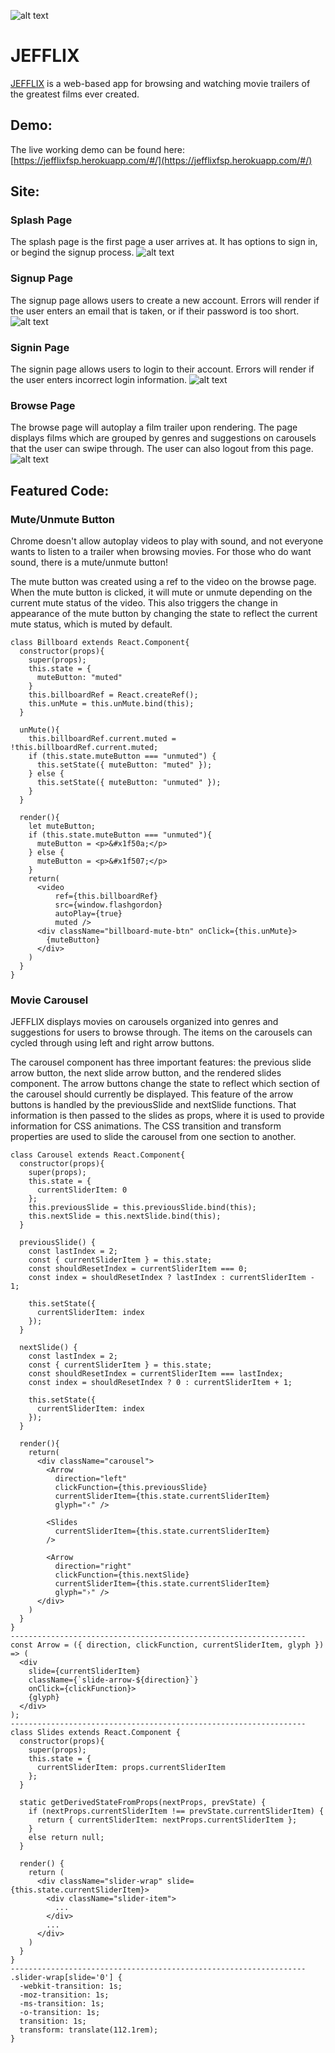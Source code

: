 ![alt text](https://github.com/JS-Bogart/JEFFLIX/blob/main/app/assets/images/splashlogo.png?raw=true "Jefflix Logo")

# JEFFLIX
[JEFFLIX](https://jefflixfsp.herokuapp.com/#/) is a web-based app for browsing and watching movie trailers of the greatest films ever created.

## Demo:
The live working demo can be found here: [https://jefflixfsp.herokuapp.com/#/](https://jefflixfsp.herokuapp.com/#/)

## Site:
### Splash Page
The splash page is the first page a user arrives at. It has options to sign in, or begind the signup process.
![alt text](https://github.com/JS-Bogart/JEFFLIX/blob/main/app/assets/images/readme_images/splash.png?raw=true)

### Signup Page
The signup page allows users to create a new account. Errors will render if the user enters an email that is taken, or if their password is too short.
![alt text](https://github.com/JS-Bogart/JEFFLIX/blob/main/app/assets/images/readme_images/signup.png?raw=true)

### Signin Page
The signin page allows users to login to their account. Errors will render if the user enters incorrect login information.
![alt text](https://github.com/JS-Bogart/JEFFLIX/blob/main/app/assets/images/readme_images/login.png?raw=true)

### Browse Page
The browse page will autoplay a film trailer upon rendering. The page displays films which are grouped by genres and suggestions on carousels that the user can swipe through. The user can also logout from this page.
![alt text](https://github.com/JS-Bogart/JEFFLIX/blob/main/app/assets/images/readme_images/browse.png?raw=true)

## Featured Code:
### Mute/Unmute Button
Chrome doesn't allow autoplay videos to play with sound, and not everyone wants to listen to a trailer when browsing movies. For those who do want sound, there is a mute/unmute button!

The mute button was created using a ref to the video on the browse page. When the mute button is clicked, it will mute or unmute depending on the current mute status of the video. This also triggers the change in appearance of the mute button by changing the state to reflect the current mute status, which is muted by default.

```
class Billboard extends React.Component{
  constructor(props){
    super(props);
    this.state = {
      muteButton: "muted"
    }
    this.billboardRef = React.createRef();
    this.unMute = this.unMute.bind(this);
  }

  unMute(){
    this.billboardRef.current.muted = !this.billboardRef.current.muted;
    if (this.state.muteButton === "unmuted") {
      this.setState({ muteButton: "muted" });
    } else {
      this.setState({ muteButton: "unmuted" });
    }
  }

  render(){
    let muteButton;
    if (this.state.muteButton === "unmuted"){
      muteButton = <p>&#x1f50a;</p>
    } else {
      muteButton = <p>&#x1f507;</p>
    }
    return(
      <video
          ref={this.billboardRef}
          src={window.flashgordon}
          autoPlay={true}
          muted />
      <div className="billboard-mute-btn" onClick={this.unMute}>
        {muteButton}
      </div>
    )
  }
}
```

### Movie Carousel
JEFFLIX displays movies on carousels organized into genres and suggestions for users to browse through. The items on the carousels can cycled through using left and right arrow buttons.

The carousel component has three important features: the previous slide arrow button, the next slide arrow button, and the rendered slides component. The arrow buttons change the state to reflect which section of the carousel should currently be displayed. This feature of the arrow buttons is handled by the previousSlide and nextSlide functions. That information is then passed to the slides as props, where it is used to provide information for CSS animations. The CSS transition and transform properties are used to slide the carousel from one section to another.

```
class Carousel extends React.Component{
  constructor(props){
    super(props);
    this.state = {
      currentSliderItem: 0
    };
    this.previousSlide = this.previousSlide.bind(this);
    this.nextSlide = this.nextSlide.bind(this);
  }

  previousSlide() {
    const lastIndex = 2;
    const { currentSliderItem } = this.state;
    const shouldResetIndex = currentSliderItem === 0;
    const index = shouldResetIndex ? lastIndex : currentSliderItem - 1;

    this.setState({
      currentSliderItem: index
    });
  }

  nextSlide() {
    const lastIndex = 2;
    const { currentSliderItem } = this.state;
    const shouldResetIndex = currentSliderItem === lastIndex;
    const index = shouldResetIndex ? 0 : currentSliderItem + 1;

    this.setState({
      currentSliderItem: index
    });
  }

  render(){
    return(
      <div className="carousel">
        <Arrow
          direction="left"
          clickFunction={this.previousSlide}
          currentSliderItem={this.state.currentSliderItem}
          glyph="‹" />

        <Slides 
          currentSliderItem={this.state.currentSliderItem}
        />

        <Arrow
          direction="right"
          clickFunction={this.nextSlide}
          currentSliderItem={this.state.currentSliderItem}
          glyph="›" />
      </div>
    )
  }
}
------------------------------------------------------------------
const Arrow = ({ direction, clickFunction, currentSliderItem, glyph }) => (
  <div
    slide={currentSliderItem}
    className={`slide-arrow-${direction}`}
    onClick={clickFunction}>
    {glyph}
  </div>
);
------------------------------------------------------------------
class Slides extends React.Component {
  constructor(props){
    super(props);
    this.state = {
      currentSliderItem: props.currentSliderItem
    };
  }

  static getDerivedStateFromProps(nextProps, prevState) {
    if (nextProps.currentSliderItem !== prevState.currentSliderItem) {
      return { currentSliderItem: nextProps.currentSliderItem };
    }
    else return null;
  }

  render() {
    return (
      <div className="slider-wrap" slide={this.state.currentSliderItem}>
        <div className="slider-item">
          ...
        </div>
        ...
      </div>
    )
  }
}
------------------------------------------------------------------
.slider-wrap[slide='0'] {
  -webkit-transition: 1s;
  -moz-transition: 1s;
  -ms-transition: 1s;
  -o-transition: 1s;
  transition: 1s;
  transform: translate(112.1rem);
}
```
